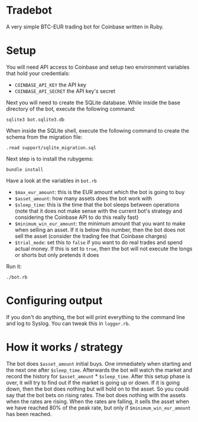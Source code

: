 # Tradebot
A very simple BTC-EUR trading bot for Coinbase written in Ruby.

# Setup
You will need API access to Coinbase and setup two environment variables that hold your credentials:

* `COINBASE_API_KEY` the API key
* `COINBASE_API_SECRET` the API key's secret

Next you will need to create the SQLite database. While inside the base directory of the bot, execute the following command:

```
sqlite3 bot.sqlite3.db
```

When inside the SQLite shell, execute the following command to create the schema from the migration file:

```
.read support/sqlite_migration.sql
```

Next step is to install the rubygems:

```
bundle install
```

Have a look at the variables in `bot.rb`

* `$max_eur_amount`: this is the EUR amount which the bot is going to buy
* `$asset_amount`: how many assets does the bot work with
* `$sleep_time`: this is the time that the bot sleeps between operations (note that it does not make sense with the current bot's strategy and considering the Coinbase API to do this really fast)
* `$minimum_win_eur_amount`: the minimum amount that you want to make when selling an asset. If it is below this number, then the bot does not sell the asset (consider the trading fee that Coinbase charges)
* `$trial_mode`: set this to `false` if you want to do real trades and spend actual money. If this is set to `true`, then the bot will not execute the longs or shorts but only pretends it does

Run it:

```
./bot.rb
```

# Configuring output
If you don't do anything, the bot will print everything to the command line and log to Syslog. You can tweak this in `logger.rb`. 

# How it works / strategy
The bot does `$asset_amount` initial buys. One immediately when starting and the next one after `$sleep_time`. Afterwards the bot will watch the market and record the history for `$asset_amount` * `$sleep_time`. After this setup phase is over, it will try to find out if the market is going up or down. If it is going down, then the bot does nothing but will hold on to the asset. So you could say that the bot bets on rising rates. The bot does nothing with the assets when the rates are rising. When the rates are falling, it sells the asset when we have reached 80% of the peak rate, but only if `$minimum_win_eur_amount` has been reached.
